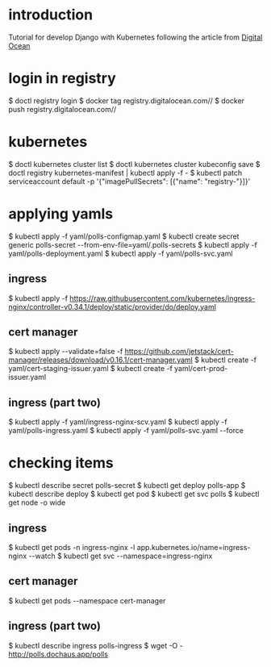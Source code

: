 # introduction

Tutorial for develop Django with Kubernetes following the article from [Digital Ocean](https://www.digitalocean.com/community/tutorials/how-to-deploy-a-scalable-and-secure-django-application-with-kubernetes)

# login in registry

$ doctl registry login
$ docker tag <my-image> registry.digitalocean.com/<my-registry>/<my-image>
$ docker push registry.digitalocean.com/<my-registry>/<my-image>

# kubernetes

$ doctl kubernetes cluster list
$ doctl kubernetes cluster kubeconfig save <my-cluster-id>
$ doctl registry kubernetes-manifest | kubectl apply -f -
$ kubectl patch serviceaccount default -p '{"imagePullSecrets": [{"name": "registry-<my-registry>"}]}'

# applying yamls

$ kubectl apply -f yaml/polls-configmap.yaml
$ kubectl create secret generic polls-secret --from-env-file=yaml/.polls-secrets
$ kubectl apply -f yaml/polls-deployment.yaml
$ kubectl apply -f yaml/polls-svc.yaml

## ingress

$ kubectl apply -f https://raw.githubusercontent.com/kubernetes/ingress-nginx/controller-v0.34.1/deploy/static/provider/do/deploy.yaml

## cert manager

$ kubectl apply --validate=false -f https://github.com/jetstack/cert-manager/releases/download/v0.16.1/cert-manager.yaml
$ kubectl create -f yaml/cert-staging-issuer.yaml
$ kubectl create -f yaml/cert-prod-issuer.yaml

## ingress (part two)

$ kubectl apply -f yaml/ingress-nginx-scv.yaml
$ kubectl apply -f yaml/polls-ingress.yaml
$ kubectl apply -f yaml/polls-svc.yaml --force

# checking items

$ kubectl describe secret polls-secret
$ kubectl get deploy polls-app
$ kubectl describe deploy
$ kubectl get pod
$ kubectl get svc polls
$ kubectl get node -o wide

## ingress

$ kubectl get pods -n ingress-nginx -l app.kubernetes.io/name=ingress-nginx --watch
$ kubectl get svc --namespace=ingress-nginx

## cert manager

$ kubectl get pods --namespace cert-manager

## ingress (part two)

$ kubectl describe ingress polls-ingress
$ wget -O - http://polls.dochaus.app/polls

